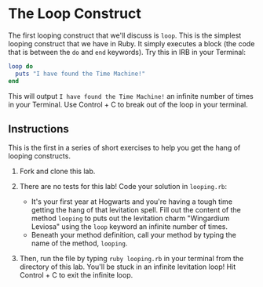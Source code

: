 # The Loop Construct

The first looping construct that we'll discuss is `loop`. This is the simplest looping construct that we have in Ruby. It simply executes a block (the code that is between the `do` and `end` keywords). Try this in IRB in your Terminal:

```ruby
loop do
  puts "I have found the Time Machine!"
end
```

This will output `I have found the Time Machine!` an infinite number of times in your Terminal. Use Control + C to break out of the loop in your terminal.

## Instructions

This is the first in a series of short exercises to help you get the hang of looping constructs. 

1. Fork and clone this lab. 
2. There are no tests for this lab! Code your solution in `looping.rb`:

	* It's your first year at Hogwarts and you're having a tough time getting the hang of that levitation spell. Fill out the content of the method `looping` to puts out the levitation charm "Wingardium Leviosa" using the `loop` keyword an infinite number of times. 
	* Beneath your method definition, call your method by typing the name of the method, `looping`. 

3. Then, run the file by typing `ruby looping.rb` in your terminal from the directory of this lab. You'll be stuck in an infinite levitation loop! Hit Control + C to exit the infinite loop. 
